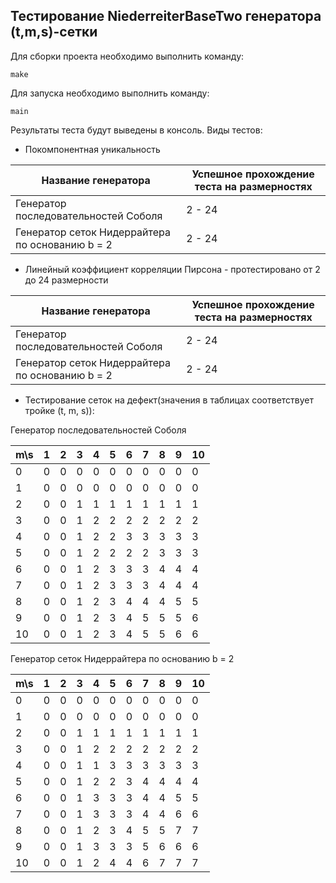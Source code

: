 ## Тестирование NiederreiterBaseTwo генератора (t,m,s)-сетки

Для сборки проекта необходимо выполнить команду:

    make
    
Для запуска необходимо выполнить команду:

    main

Результаты теста будут выведены в консоль. Виды тестов:
* Покомпонентная уникальность 

| Название генератора | Успешное прохождение теста на размерностях |
|-------------------- | ------------------------------------------ |
| Генератор последовательностей Соболя | 2 - 24 |
| Генератор сеток Нидеррайтера по основанию b = 2 | 2 - 24 |

* Линейный коэффициент корреляции Пирсона - протестировано от 2 до 24 размерности

| Название генератора | Успешное прохождение теста на размерностях |
|-------------------- | ------------------------------------------ |
| Генератор последовательностей Соболя | 2 - 24 |
| Генератор сеток Нидеррайтера по основанию b = 2 | 2 - 24 |

* Тестирование сеток на дефект(значения в таблицах соответствует тройке (t, m, s)):

Генератор последовательностей Соболя

| m\s | 1 | 2 | 3 | 4 | 5 | 6 | 7 | 8 | 9 | 10 |
| --- | --- | --- | --- | --- | --- | --- | --- | --- | --- | --- |
|  0  | 0 | 0 | 0 | 0 | 0 | 0 | 0 | 0 | 0 | 0 |
|  1  | 0 | 0 | 0 | 0 | 0 | 0 | 0 | 0 | 0 | 0 |
|  2  | 0 | 0 | 1 | 1 | 1 | 1 | 1 | 1 | 1 | 1 |
|  3  | 0 | 0 | 1 | 2 | 2 | 2 | 2 | 2 | 2 | 2 |
|  4  | 0 | 0 | 1 | 2 | 2 | 3 | 3 | 3 | 3 | 3 |
|  5  | 0 | 0 | 1 | 2 | 2 | 2 | 2 | 3 | 3 | 3 |
|  6  | 0 | 0 | 1 | 2 | 3 | 3 | 3 | 4 | 4 | 4 |
|  7  | 0 | 0 | 1 | 2 | 3 | 3 | 3 | 4 | 4 | 4 |
|  8  | 0 | 0 | 1 | 2 | 3 | 4 | 4 | 4 | 5 | 5 |
|  9  | 0 | 0 | 1 | 2 | 3 | 4 | 5 | 5 | 5 | 6 |
|  10 | 0 | 0 | 1 | 2 | 3 | 4 | 5 | 5 | 6 | 6 |

Генератор сеток Нидеррайтера по основанию b = 2

| m\s | 1 | 2 | 3 | 4 | 5 | 6 | 7 | 8 | 9 | 10 |
| --- | --- | --- | --- | --- | --- | --- | --- | --- | --- | --- |
|  0  | 0 | 0 | 0 | 0 | 0 | 0 | 0 | 0 | 0 | 0 |
|  1  | 0 | 0 | 0 | 0 | 0 | 0 | 0 | 0 | 0 | 0 |
|  2  | 0 | 0 | 1 | 1 | 1 | 1 | 1 | 1 | 1 | 1 |
|  3  | 0 | 0 | 1 | 2 | 2 | 2 | 2 | 2 | 2 | 2 |
|  4  | 0 | 0 | 1 | 1 | 3 | 3 | 3 | 3 | 3 | 3 |
|  5  | 0 | 0 | 1 | 2 | 2 | 3 | 4 | 4 | 4 | 4 |
|  6  | 0 | 0 | 1 | 3 | 3 | 3 | 4 | 4 | 5 | 5 |
|  7  | 0 | 0 | 1 | 3 | 3 | 3 | 4 | 4 | 6 | 6 |
|  8  | 0 | 0 | 1 | 2 | 3 | 4 | 5 | 5 | 7 | 7 |
|  9  | 0 | 0 | 1 | 3 | 3 | 3 | 5 | 6 | 6 | 6 |
|  10 | 0 | 0 | 1 | 2 | 4 | 4 | 6 | 7 | 7 | 7 |
